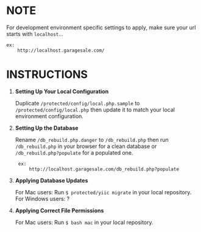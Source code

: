# NOTE

For development environment specific settings to apply,
make sure your url starts with `localhost.`.

	ex:
		http://localhost.garagesale.com/


# INSTRUCTIONS

1. **Setting Up Your Local Configuration**

	Duplicate `/protected/config/local.php.sample` to `/protected/config/local.php`
		then update it to match your local environment configuration.

2. **Setting Up the Database**

	Rename `/db_rebuild.php.danger` to `/db_rebuild.php`
		then run `/db_rebuild.php` in your browser for a clean database
			or `/db_rebuild.php?populate` for a populated one.

		ex:
			http://localhost.garagesale.com/db_rebuild.php?populate

3. **Applying Database Updates**

	For Mac users:
		Run `$ protected/yiic migrate` in your local repository.
  	For Windows users:
  		?

4. **Applying Correct File Permissions**

	For Mac users:
		Run `$ bash mac` in your local repository.